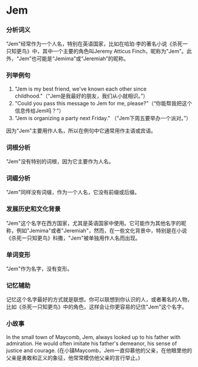 # Jem

### 分析词义

  

"Jem"经常作为一个人名，特别在英语国家，比如在哈珀·李的著名小说《杀死一只知更鸟》中，其中一个主要的角色叫Jeremy Atticus Finch，昵称为"Jem"。此外，“Jem”也可能是“Jemima”或“Jeremiah”的昵称。

  

### 列举例句

  

1.  "Jem is my best friend, we've known each other since childhood."（“Jem是我最好的朋友，我们从小就相识。”）
2.  "Could you pass this message to Jem for me, please?"（“你能帮我把这个信息传给Jem吗？”）
3.  "Jem is organizing a party next Friday." （“Jem下周五要举办一个派对。”）

  

因为"Jem"主要用作人名，所以在例句中它通常用作主语或宾语。

  

### 词根分析

  

"Jem"没有特别的词根，因为它主要作为人名。

  

### 词缀分析

  

"Jem"同样没有词缀，作为一个人名，它没有前缀或后缀。

  

### 发展历史和文化背景

  

"Jem"这个名字在西方国家，尤其是英语国家中使用。它可能作为其他名字的昵称，例如"Jemima"或者"Jeremiah"，然而，在一些文化背景中，特别是在小说《杀死一只知更鸟》科撒，"Jem"被单独用作人名而出现。

  

### 单词变形

  

"Jem"作为名字，没有变形。

  

### 记忆辅助

  

记忆这个名字最好的方式就是联想。你可以联想到你认识的人，或者著名的人物，比如《杀死一只知更鸟》中的角色，这样会让你更容易的记住"Jem"这个名字。

  

### 小故事

  

In the small town of Maycomb, Jem, always looked up to his father with admiration. He would often imitate his father's demeanor, his sense of justice and courage. (在小镇Maycomb，Jem一直仰慕他的父亲，在他眼里他的父亲是勇敢和正义的象征，他常常模仿他父亲的言行举止。)
